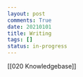 ```yaml
---
layout: post
comments: True
date: 20210101
title: Writing
tags: []
status: in-progress
---
```


[[020 Knowledgebase]]
